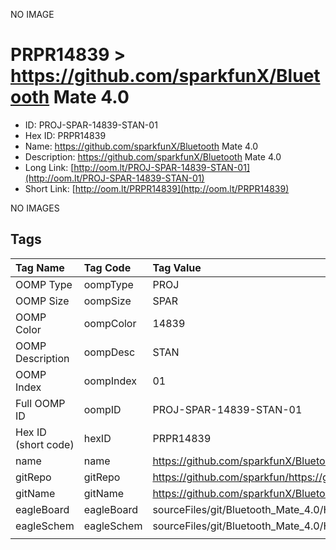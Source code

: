 


  
NO IMAGE  
# PRPR14839 > https://github.com/sparkfunX/Bluetooth Mate 4.0

- ID: PROJ-SPAR-14839-STAN-01
- Hex ID: PRPR14839
- Name: https://github.com/sparkfunX/Bluetooth Mate 4.0
- Description: https://github.com/sparkfunX/Bluetooth Mate 4.0
- Long Link: [http://oom.lt/PROJ-SPAR-14839-STAN-01](http://oom.lt/PROJ-SPAR-14839-STAN-01)
- Short Link: [http://oom.lt/PRPR14839](http://oom.lt/PRPR14839)
  
NO IMAGES  
## Tags
  

|Tag Name|Tag Code|Tag Value|
| :--- | :--- | :--- |
|OOMP Type|oompType|PROJ|
|OOMP Size|oompSize|SPAR|
|OOMP Color|oompColor|14839|
|OOMP Description|oompDesc|STAN|
|OOMP Index|oompIndex|01|
|Full OOMP ID|oompID|PROJ-SPAR-14839-STAN-01|
|Hex ID (short code)|hexID|PRPR14839|
|name|name|https://github.com/sparkfunX/Bluetooth Mate 4.0|
|gitRepo|gitRepo|https://github.com/sparkfun/https://github.com/sparkfunX/Bluetooth_Mate_4.0|
|gitName|gitName|https://github.com/sparkfunX/Bluetooth_Mate_4.0|
|eagleBoard|eagleBoard|sourceFiles/git/Bluetooth_Mate_4.0/Hardware/Bluetooth_Mate_4.0.brd|
|eagleSchem|eagleSchem|sourceFiles/git/Bluetooth_Mate_4.0/Hardware/Bluetooth_Mate_4.0.sch|
||||
